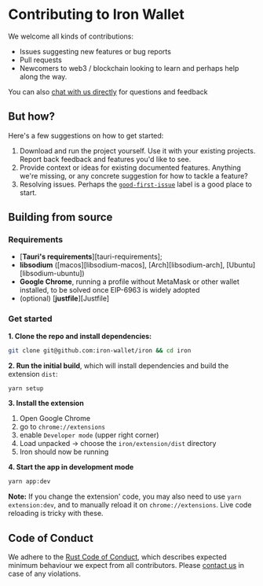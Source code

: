 # Contributing to Iron Wallet

[coc]: https://www.rust-lang.org/policies/code-of-conduct
[contact]: https://linktr.ee/naps62
[good-first-issue]: https://github.com/iron-wallet/iron/issues?q=is%3Aissue+is%3Aopen+label%3A%22good+first+issue%22

We welcome all kinds of contributions:

- Issues suggesting new features or bug reports
- Pull requests
- Newcomers to web3 / blockchain looking to learn and perhaps help along the way.

You can also [chat with us directly][contact] for questions and feedback

## But how?

Here's a few suggestions on how to get started:

1. Download and run the project yourself. Use it with your existing projects. Report back feedback and features you'd like to see.
2. Provide context or ideas for existing documented features. Anything we're missing, or any concrete suggestion for how to tackle a feature?
3. Resolving issues. Perhaps the [`good-first-issue`][good-first-issue] label is a good place to start.

## Building from source

### Requirements

- [**Tauri's requirements**][tauri-requirements];
- **libsodium** ([macos][libsodium-macos], [Arch][libsodium-arch], [Ubuntu][libsodium-ubuntu])
- **Google Chrome**, running a profile without MetaMask or other wallet installed, to be solved once EIP-6963 is widely adopted
- (optional) [**justfile**][Justfile]

### Get started

**1. Clone the repo and install dependencies:**

```sh
git clone git@github.com:iron-wallet/iron && cd iron
```

**2. Run the initial build**, which will install dependencies and build the extension `dist`:

```sh
yarn setup
```

**3. Install the extension**

1. Open Google Chrome
2. go to `chrome://extensions`
3. enable `Developer mode` (upper right corner)
4. Load unpacked -> choose the `iron/extension/dist` directory
5. Iron should now be running

**4. Start the app in development mode**

```sh
yarn app:dev
```

**Note:** If you change the extension' code, you may also need to use `yarn extension:dev`, and to manually reload it on `chrome://extensions`. Live code reloading is tricky with these.

## Code of Conduct

We adhere to the [Rust Code of Conduct][coc], which describes expected minimum behaviour we expect from all contributors. Please [contact us][contact] in case of any violations.
